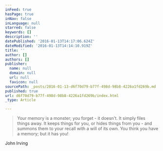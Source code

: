```yaml
---
inFeed: true
hasPage: true
inNav: false
inLanguage: null
starred: false
keywords: []
description: ''
datePublished: '2016-01-13T14:17:06.624Z'
dateModified: '2016-01-13T14:14:10.919Z'
title: ''
author: []
authors: []
publisher:
  name: null
  domain: null
  url: null
  favicon: null
sourcePath: _posts/2016-01-13-d6f70d79-b77f-498d-98b8-4226a1fd269b.md
published: true
url: d6f70d79-b77f-498d-98b8-4226a1fd269b/index.html
_type: Article

---
```

> Your memory is a monster; you forget - it doesn't. It simply files things away. It keeps things for you, or hides things from you - and summons them to your recall with a will of its own. You think you have a memory; but it has you! 

John Irving